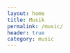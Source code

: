 ```yaml
---
layout: home
title: Musik
permalink: /music/
header: true
category: music
---
```


<div class="sunken-panel">

</div>